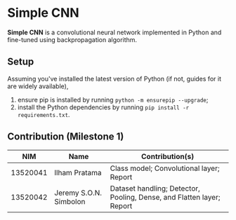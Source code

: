 # Simple CNN
**Simple CNN** is a convolutional neural network implemented in Python and fine-tuned using backpropagation algorithm.

## Setup
Assuming you've installed the latest version of Python (if not, guides for it are widely available),
1. ensure pip is installed by running `python -m ensurepip --upgrade`;
2. install the Python dependencies by running `pip install -r requirements.txt`.

## Contribution (Milestone 1)
| NIM      | Name                   | Contribution(s)                                                       |
|----------|------------------------|-----------------------------------------------------------------------|
| 13520041 | Ilham Pratama          | Class model; Convolutional layer; Report                              |
| 13520042 | Jeremy S.O.N. Simbolon | Dataset handling; Detector, Pooling, Dense, and Flatten layer; Report |
